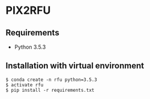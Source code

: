 # PIX2RFU

## Requirements
- Python 3.5.3

## Installation with virtual environment
```
$ conda create -n rfu python=3.5.3
$ activate rfu
$ pip install -r requirements.txt
```
